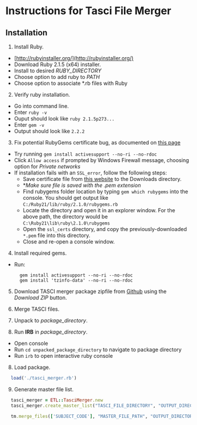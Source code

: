 # Instructions for Tasci File Merger

## Installation
1. Install Ruby.
  - [http://rubyinstaller.org/](http://rubyinstaller.org/)
  - Download Ruby 2.1.5 (x64) installer.
  - Install to desired *RUBY_DIRECTORY*
  - Choose option to add ruby to *PATH*
  - Choose option to associate *.rb files with Ruby

2. Verify ruby installation.
  - Go into command line.
  - Enter `ruby -v`
  - Ouput should look like `ruby 2.1.5p273...`
  - Enter `gem -v`
  - Output should look like `2.2.2`

3. Fix potential RubyGems certificate bug, as documented on [this page](https://gist.github.com/luislavena/f064211759ee0f806c88)
  - Try running `gem install activesupport --no-ri --no-rdoc`
  - Click `Allow access` if prompted by Windows Firewall message, choosing option for *Private networks*
  - If installation fails with an `SSL_error`, follow the following steps:
    - Save certificate file from [this website](https://raw.githubusercontent.com/rubygems/rubygems/master/lib/rubygems/ssl_certs/AddTrustExternalCARoot-2048.pem) to the Downloads directory.
    - **Make sure file is saved with the *.pem extension**
    - Find rubygems folder location by typing `gem which rubygems` into the console. You should get output like `C:/Ruby21/lib/ruby/2.1.0/rubygems.rb`
    - Locate the directory and open it in an explorer window. For the above path, the directory would be `C:\Ruby21\lib\ruby\2.1.0\rubygems`
    - Open the `ssl_certs` directory, and copy the previously-downloaded `*.pem` file into this directory.
    - Close and re-open a console window.

4. Install required gems.
  - Run:

    ```
      gem install activesupport --no-ri --no-rdoc
      gem install 'tzinfo-data' --no-ri --no-rdoc
    ```
5. Download TASCI merger package zipfile from [Github](https://github.com/pmanko/tasci_merger) using the *Download ZIP* button.

10. Merge TASCI files.
6. Unpack to *package_directory*.

7. Run **IRB** in *package_directory*.
  - Open console
  - Run `cd unpacked_package_directory` to navigate to package directory
  - Run `irb` to open interactive ruby console

8. Load package.
        
  ```ruby
    load('./tasci_merger.rb')
  ```
9. Generate master file list.

  ```ruby
    tasci_merger = ETL::TasciMerger.new
    tasci_merger.create_master_list("TASCI_FILE_DIRECTORY", "OUTPUT_DIRECTORY")
  ```

  ```ruby
    tm.merge_files(['SUBJECT_CODE'], "MASTER_FILE_PATH", "OUTPUT_DIRECTORY", "TASCI_FILE_DIRECTORY")
  ```
    
             

